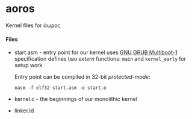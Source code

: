 # aoros
Kernel files for άωρος 

#### Files

* start.asm - entry point for our kernel
    uses [GNU GRUB Multiboot-1](https://www.gnu.org/software/grub/manual/multiboot/multiboot.html) specification
    defines two _extern_ functions: `main` and `kernel_early` for setup work

    Entry point can be compiled in 32-bit _protected-mode_:

    `nasm -f elf32 start.asm -o start.o`

* kernel.c - the beginnings of our monolithic kernel

* linker.ld

